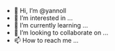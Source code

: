 - 👋 Hi, I’m @yannoll
- 👀 I’m interested in ...
- 🌱 I’m currently learning ...
- 💞️ I’m looking to collaborate on ...
- 📫 How to reach me ...

<!---
yannoll/yannoll is a ✨ special ✨ repository because its `README.md` (this file) appears on your GitHub profile.
You can click the Preview link to take a look at your changes.
--->
